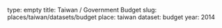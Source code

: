 type: empty
title: Taiwan / Government Budget
slug: places/taiwan/datasets/budget
place: taiwan
dataset: budget
year: 2014
